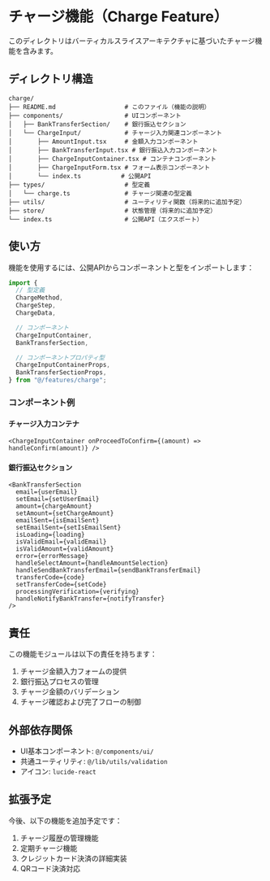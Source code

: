 # チャージ機能（Charge Feature）

このディレクトリはバーティカルスライスアーキテクチャに基づいたチャージ機能を含みます。

## ディレクトリ構造

```
charge/
├── README.md                   # このファイル（機能の説明）
├── components/                 # UIコンポーネント
│   ├── BankTransferSection/    # 銀行振込セクション
│   └── ChargeInput/            # チャージ入力関連コンポーネント
│       ├── AmountInput.tsx     # 金額入力コンポーネント
│       ├── BankTransferInput.tsx # 銀行振込入力コンポーネント
│       ├── ChargeInputContainer.tsx # コンテナコンポーネント
│       ├── ChargeInputForm.tsx # フォーム表示コンポーネント
│       └── index.ts           # 公開API
├── types/                      # 型定義
│   └── charge.ts               # チャージ関連の型定義
├── utils/                      # ユーティリティ関数（将来的に追加予定）
├── store/                      # 状態管理（将来的に追加予定）
└── index.ts                    # 公開API（エクスポート）
```

## 使い方

機能を使用するには、公開APIからコンポーネントと型をインポートします：

```typescript
import {
  // 型定義
  ChargeMethod,
  ChargeStep,
  ChargeData,

  // コンポーネント
  ChargeInputContainer,
  BankTransferSection,

  // コンポーネントプロパティ型
  ChargeInputContainerProps,
  BankTransferSectionProps,
} from "@/features/charge";
```

### コンポーネント例

#### チャージ入力コンテナ

```tsx
<ChargeInputContainer onProceedToConfirm={(amount) => handleConfirm(amount)} />
```

#### 銀行振込セクション

```tsx
<BankTransferSection
  email={userEmail}
  setEmail={setUserEmail}
  amount={chargeAmount}
  setAmount={setChargeAmount}
  emailSent={isEmailSent}
  setEmailSent={setIsEmailSent}
  isLoading={loading}
  isValidEmail={validEmail}
  isValidAmount={validAmount}
  error={errorMessage}
  handleSelectAmount={handleAmountSelection}
  handleSendBankTransferEmail={sendBankTransferEmail}
  transferCode={code}
  setTransferCode={setCode}
  processingVerification={verifying}
  handleNotifyBankTransfer={notifyTransfer}
/>
```

## 責任

この機能モジュールは以下の責任を持ちます：

1. チャージ金額入力フォームの提供
2. 銀行振込プロセスの管理
3. チャージ金額のバリデーション
4. チャージ確認および完了フローの制御

## 外部依存関係

- UI基本コンポーネント: `@/components/ui/`
- 共通ユーティリティ: `@/lib/utils/validation`
- アイコン: `lucide-react`

## 拡張予定

今後、以下の機能を追加予定です：

1. チャージ履歴の管理機能
2. 定期チャージ機能
3. クレジットカード決済の詳細実装
4. QRコード決済対応
